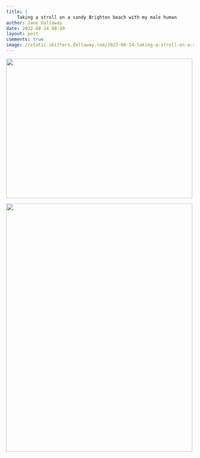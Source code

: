 ```yaml
---
title: |
    Taking a stroll on a sandy Brighton beach with my male human
author: Jane Dallaway
date: 2022-08-14 08:49
layout: post
comments: true
image: //static.skitters.dallaway.com/2022-08-14-taking-a-stroll-on-a-sandy-brighton-beach-with-my-male-human-fullsize-0.jpeg
---
```


<a href="//static.skitters.dallaway.com/2022-08-14-taking-a-stroll-on-a-sandy-brighton-beach-with-my-male-human-fullsize-0.jpeg"><img src="//static.skitters.dallaway.com/2022-08-14-taking-a-stroll-on-a-sandy-brighton-beach-with-my-male-human-thumb-0.jpeg" width="500" height="375"></a>

<a href="//static.skitters.dallaway.com/2022-08-14-taking-a-stroll-on-a-sandy-brighton-beach-with-my-male-human-fullsize-1.jpeg"><img src="//static.skitters.dallaway.com/2022-08-14-taking-a-stroll-on-a-sandy-brighton-beach-with-my-male-human-thumb-1.jpeg" width="500" height="667"></a>



